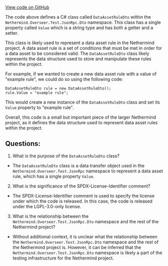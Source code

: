 [View code on GitHub](https://github.com/NethermindEth/nethermind/src/Nethermind/Nethermind.Overseer.Test/JsonRpc/Dto/DataAssetRuleDto.cs)

The code above defines a C# class called `DataAssetRuleDto` within the `Nethermind.Overseer.Test.JsonRpc.Dto` namespace. This class has a single property called `Value` which is a string type and has both a getter and a setter. 

This class is likely used to represent a data asset rule in the Nethermind project. A data asset rule is a set of conditions that must be met in order for a data asset to be considered valid. The `DataAssetRuleDto` class likely represents the data structure used to store and manipulate these rules within the project. 

For example, if we wanted to create a new data asset rule with a value of "example rule", we could do so using the following code:

```
DataAssetRuleDto rule = new DataAssetRuleDto();
rule.Value = "example rule";
```

This would create a new instance of the `DataAssetRuleDto` class and set its `Value` property to "example rule". 

Overall, this code is a small but important piece of the larger Nethermind project, as it defines the data structure used to represent data asset rules within the project.
## Questions: 
 1. What is the purpose of the `DataAssetRuleDto` class?
- The `DataAssetRuleDto` class is a data transfer object used in the `Nethermind.Overseer.Test.JsonRpc` namespace to represent a data asset rule, which has a single property `Value`.

2. What is the significance of the SPDX-License-Identifier comment?
- The SPDX-License-Identifier comment is used to specify the license under which the code is released. In this case, the code is released under the LGPL-3.0-only license.

3. What is the relationship between the `Nethermind.Overseer.Test.JsonRpc.Dto` namespace and the rest of the Nethermind project?
- Without additional context, it is unclear what the relationship between the `Nethermind.Overseer.Test.JsonRpc.Dto` namespace and the rest of the Nethermind project is. However, it can be inferred that the `Nethermind.Overseer.Test.JsonRpc.Dto` namespace is likely a part of the testing infrastructure for the Nethermind project.